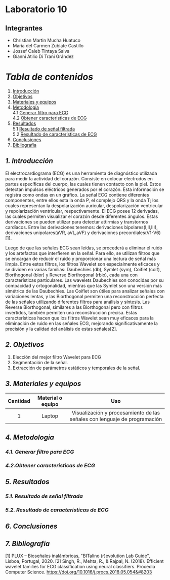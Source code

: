 
# Laboratorio 10
## Integrantes
- Christian Martin Mucha Huatuco
- Maria del Carmen Zubiate Castillo
- Jossef Caleb Tintaya Salva
- Gianni Atilio Di Trani Grández

# *Tabla de contenidos*

1. [Introducción](#id1)
2. [Objetivos](#id2)
3. [Materiales y equipos](#id3)
4. [Metodologia](#id4)\
     4.1 [Generar filtro para ECG](#id5)\
     4.2 [Obtener caracteristicas de ECG](#id6)
6. [Resultados](#id7)\
     5.1 [Resultado de señal filtrada](#id8)\
     5.2 [Resultado de caracteristicas de ECG](#id9)
8. [Conclusiones](#id10)
9. [Bibliografia](#id11)
   
## *1. Introducción* <a name="id1"></a>

El electrocardiograma (ECG) es una herramienta de diagnóstico utilizada para medir la actividad del corazón. Consiste en colocar electrodos en partes específicas del cuerpo, las cuales tienen contacto con la piel. Estos detectan impulsos eléctricos generados por el corazón. Esta información se registra como ondas en un gráfico.
La señal ECG contiene diferentes componentes, entre ellos esta la onda P, el complejo QRS y la onda T; los cuales representan la despolarización auricular, despolarización ventricular y repolarización ventricular, respectivamente.
El ECG posee 12 derivadas, las cuales permiten visualizar el corazón desde diferentes ángulos. Estas derivaciones se pueden utilizar para detectar attirmias y transtornos cardíacos. Entre las derivaciones tenemos: derivaciones bipolares(I,II,III), derivaciones unipolares(aVR, aVL,aVF) y derivaciones precordiales(V1-V6)[1].


Luego de que las señales ECG sean leídas, se procederá a eliminar el ruido y los artefactos que interfieren en la señal. Para ello, se utilizan filtros que se encargan de reducir el ruido y proporcionar una lectura de señal más limpia. Entre estos filtros, los filtros Wavelet son especialmente eficaces y se dividen en varias familias: Daubechies (db), Symlet (sym), Coiflet (coif), Biorthogonal (bior) y Reverse Biorthogonal (rbio), cada una con características particulares. Las wavelets Daubechies son conocidas por su compacidad y ortogonalidad, mientras que las Symlet son una versión más simétrica de las Daubechies. Las Coiflet son útiles para analizar señales con variaciones lentas, y las Biorthogonal permiten una reconstrucción perfecta de las señales utilizando diferentes filtros para análisis y síntesis. Las Reverse Biorthogonal, similares a las Biorthogonal pero con filtros invertidos, también permiten una reconstrucción precisa. Estas características hacen que los filtros Wavelet sean muy eficaces para la eliminación de ruido en las señales ECG, mejorando significativamente la precisión y la calidad del análisis de estas señales[2].


## *2. Objetivos* <a name="id2"></a>

1. Elección del mejor filtro Wavelet para ECG
2. Segmentación de la señal.
3. Extracción de parámetros estáticos y temporales de la señal.

## *3. Materiales y equipos* <a name="id3"></a>

| Cantidad |	Material o equipo |	Uso
|:------------:|:---------------:|:------------:|
| 1	| Laptop	| Visualización y procesamiento de las señales con lenguaje de programación

## *4. Metodologia* <a name="id4"></a>

### *4.1. Generar filtro  para ECG* <a name="id5"></a>


### *4.2.Obtener caracteristicas de ECG* <a name="id6"></a>

## *5. Resultados* <a name="id7"></a>


### *5.1. Resultado de señal filtrada* <a name="id8"></a>


### *5.2. Resultado de caracteristicas de ECG* <a name="id9"></a>


## *6. Conclusiones* <a name="id10"></a>


## *7. Bibliografia* <a name="id11"></a>
[1] PLUX – Bioseñales inalámbricas, "BITalino (r)evolution Lab Guide", Lisboa, Portugal, 2020.
[2] Singh, R., Mehta, R., & Rajpal, N. (2018). Efficient wavelet families for ECG classification using neural classifiers. Procedia Computer Science. https://doi.org/10.1016/j.procs.2018.05.054&#8203 






